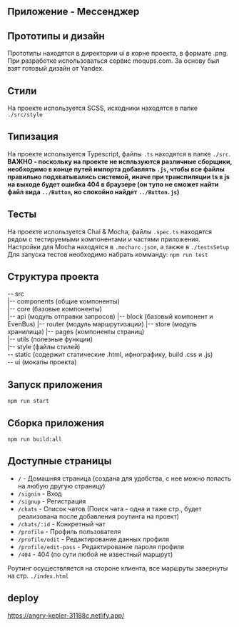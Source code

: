 ## Приложение - Мессенджер
## Прототипы и дизайн

Прототипы находятся в директории ui в корне проекта, в формате .png. При разработке использоваться сервис moqups.com. За основу был взят готовый дизайн от Yandex.

## Стили

На проекте используется SCSS, исходники находятся в папке `./src/style`

## Типизация

На проекте используется Typescript, файлы `.ts` находятся в папке `./src`.  
**ВАЖНО - поскольку на проекте не испльзуются различные сборщики, необходимо в конце путей импорта добавлять `.js`, чтобы все файлы правильно подхватывались системой, иначе при транспиляции ts в js на выходе будет ошибка 404 в браузере (он тупо не сможет найти файл вида `../Button`, но спокойно найдет `../Button.js`)**

## Тесты

На проекте используется Chai & Mocha, файлы `.spec.ts` находятся рядом с тестируемыми компонентами и частями приложения. Настройки для Mocha находятся в `.mocharc.json`, а также в `./testsSetup` Для запуска тестов необходимо набрать комманду: `npm run test`

## Структура проекта

-- src  
  |-- components (общие компоненты)  
  |-- core (базовые компоненты)  
      |-- api (модуль отправки запросов)
      |-- block (базовый компонент и EvenBus)
      |-- router (модуль маршрутизации)
      |-- store (модуль хранилища)
  |-- pages (компоненты страниц)  
  |-- utils (полезные функции)  
  |-- style (файлы стилей)  
-- static (содержит статические .html, ифнографику, build .css и .js)  
-- ui (мокапы проекта)  

## Запуск приложения

`npm run start`

## Сборка приложения

`npm run build:all`

## Доступные страницы

- `/` - Домашняя страница (создана для удобства, с нее можно попасть на любую другую страницу)
- `/signin` - Вход
- `/signup` - Регистрация
- `/chats` - Список чатов (Поиск чата - одна и таже стр., будет реализована после добавления роутинга на проект)
- `/chats/:id` - Конкретный чат
- `/profile` - Профиль пользователя
- `/profile/edit` - Редактирование данных профиля
- `/profile/edit-pass` - Редактирование пароля профиля
- `/404` - 404 (по сути любой не известный маршрут)

Роутинг осуществляется на стороне клиента, все маршруты завернуты на стр. `./index.html`

## deploy
https://angry-kepler-31188c.netlify.app/
